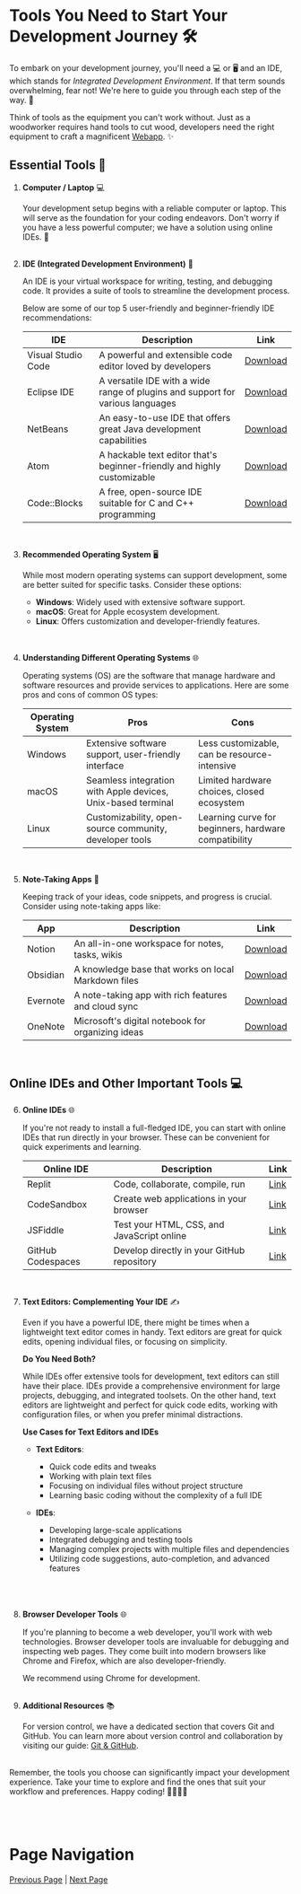# Tools You Need to Start Your Development Journey 🛠️

To embark on your development journey, you'll need a 💻 or 🖥️ and an IDE, which stands for _Integrated Development Environment_. If that term sounds overwhelming, fear not! We're here to guide you through each step of the way. 🚀

Think of tools as the equipment you can't work without. Just as a woodworker requires hand tools to cut wood, developers need the right equipment to craft a magnificent [Webapp](https://www.techtarget.com/searchsoftwarequality/definition/Web-application-Web-app). ✨

## Essential Tools 🧰

1. **Computer / Laptop** 💻

    Your development setup begins with a reliable computer or laptop. This will serve as the foundation for your coding endeavors. Don't worry if you have a less powerful computer; we have a solution using online IDEs. 💪
    <br/>
    <br/>

2. **IDE (Integrated Development Environment)** 💼

    An IDE is your virtual workspace for writing, testing, and debugging code. It provides a suite of tools to streamline the development process.

    Below are some of our top 5 user-friendly and beginner-friendly IDE recommendations:

    | IDE                 | Description           | Link                                      |
    |---------------------|-----------------------|-------------------------------------------|
    | Visual Studio Code | A powerful and extensible code editor loved by developers | [Download](https://code.visualstudio.com/) |
    | Eclipse IDE       | A versatile IDE with a wide range of plugins and support for various languages | [Download](https://www.eclipse.org/) |
    | NetBeans           | An easy-to-use IDE that offers great Java development capabilities | [Download](https://netbeans.apache.org/) |
    | Atom              | A hackable text editor that's beginner-friendly and highly customizable | [Download](https://atom.io/) |
    | Code::Blocks     | A free, open-source IDE suitable for C and C++ programming | [Download](https://www.codeblocks.org/) |
    <br/>

3. **Recommended Operating System** 🖥️

    While most modern operating systems can support development, some are better suited for specific tasks. Consider these options:

    - **Windows**: Widely used with extensive software support.
    - **macOS**: Great for Apple ecosystem development.
    - **Linux**: Offers customization and developer-friendly features.

    <br/>
    <br/>

4. **Understanding Different Operating Systems** 🌐

    Operating systems (OS) are the software that manage hardware and software resources and provide services to applications. Here are some pros and cons of common OS types:

    | Operating System | Pros | Cons |
    |------------------|------|------|
    | Windows          | Extensive software support, user-friendly interface | Less customizable, can be resource-intensive |
    | macOS            | Seamless integration with Apple devices, Unix-based terminal | Limited hardware choices, closed ecosystem |
    | Linux            | Customizability, open-source community, developer tools | Learning curve for beginners, hardware compatibility |
    <br/>

5. **Note-Taking Apps** 📝

    Keeping track of your ideas, code snippets, and progress is crucial. Consider using note-taking apps like:

    | App     | Description | Link |
    |---------|-------------|------|
    | Notion  | An all-in-one workspace for notes, tasks, wikis | [Download](https://www.notion.so/) |
    | Obsidian | A knowledge base that works on local Markdown files | [Download](https://obsidian.md/) |
    | Evernote | A note-taking app with rich features and cloud sync | [Download](https://evernote.com/) |
    | OneNote  | Microsoft's digital notebook for organizing ideas | [Download](https://www.onenote.com/) |
    <br/>

## Online IDEs and Other Important Tools 💻

6. **Online IDEs** 🌐

    If you're not ready to install a full-fledged IDE, you can start with online IDEs that run directly in your browser. These can be convenient for quick experiments and learning.

    | Online IDE          | Description           | Link                                      |
    |---------------------|-----------------------|-------------------------------------------|
    | Replit              | Code, collaborate, compile, run           | [Link](https://replit.com/) |
    | CodeSandbox         | Create web applications in your browser | [Link](https://codesandbox.io/) |
    | JSFiddle            | Test your HTML, CSS, and JavaScript online | [Link](https://jsfiddle.net/) |
    | GitHub Codespaces   | Develop directly in your GitHub repository | [Link](https://github.com/features/codespaces) |
    <br/>

7. **Text Editors: Complementing Your IDE** ✍️

    Even if you have a powerful IDE, there might be times when a lightweight text editor comes in handy. Text editors are great for quick edits, opening individual files, or focusing on simplicity.

    **Do You Need Both?**

    While IDEs offer extensive tools for development, text editors can still have their place. IDEs provide a comprehensive environment for large projects, debugging, and integrated toolsets. On the other hand, text editors are lightweight and perfect for quick code edits, working with configuration files, or when you prefer minimal distractions.

    **Use Cases for Text Editors and IDEs**
    - **Text Editors**:
      - Quick code edits and tweaks
      - Working with plain text files
      - Focusing on individual files without project structure
      - Learning basic coding without the complexity of a full IDE

    - **IDEs**:
      - Developing large-scale applications
      - Integrated debugging and testing tools
      - Managing complex projects with multiple files and dependencies
      - Utilizing code suggestions, auto-completion, and advanced features
    <br/>
    <br/>
    <br/>

8. **Browser Developer Tools** 🌐

    If you're planning to become a web developer, you'll work with web technologies. Browser developer tools are invaluable for debugging and inspecting web pages. They come built into modern browsers like Chrome and Firefox, which are also developer-friendly.

    We recommend using Chrome for development.
    <br/>
    <br/>

9. **Additional Resources** 📚

    For version control, we have a dedicated section that covers Git and GitHub. You can learn more about version control and collaboration by visiting our guide: [Git & GitHub](./4.%20Git%20&%20Github.md).
    <br/>
    <br/>

Remember, the tools you choose can significantly impact your development experience. Take your time to explore and find the ones that suit your workflow and preferences. Happy coding! 👩‍💻👨‍💻

<br/>
<br/>

# Page Navigation

 [Previous Page](./1.%20Mindset%20and%20Challenges.md) | [Next Page](./3.%20Workspace%20Setup%20Guide..md)

